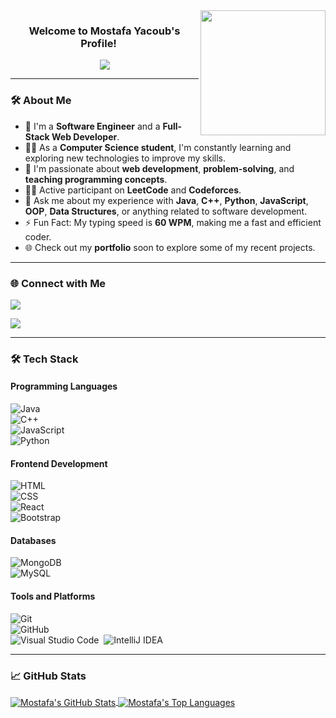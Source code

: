 <img width="200" align="right" src="https://c.tenor.com/_DOBjnGspYAAAAAM/code-coding.gif">

<h3 align="center">
  Welcome to Mostafa Yacoub's Profile!
  <img src="https://media.giphy.com/media/hvRJCLFzcasrR4ia7z/giphy.gif" width="15">
</h3>

<p align="center">
  <a href="https://github.com/DenverCoder1/readme-typing-svg"><img src="https://readme-typing-svg.herokuapp.com/?lines=Software%20Engineer;Full-Stack%20Web%20Developer;Problem%20Solver;Always%20learning%20new%20things&font=Fira%20Code&center=true&width=440&height=45&color=f75c7e&vCenter=true&size=22"></a>
</p> 

---

### 🛠 About Me  

- 🏢 I'm a **Software Engineer** and a **Full-Stack Web Developer**.  
- 👨‍💻 As a **Computer Science student**, I'm constantly learning and exploring new technologies to improve my skills.  
- 🌟 I'm passionate about **web development**, **problem-solving**, and **teaching programming concepts**.  
- 👨‍💻 Active participant on **LeetCode** and **Codeforces**.  
- 💬 Ask me about my experience with **Java**, **C++**, **Python**, **JavaScript**, **OOP**, **Data Structures**, or anything related to software development.  
- ⚡ Fun Fact: My typing speed is **60 WPM**, making me a fast and efficient coder.  
- 🌐 Check out my **portfolio** soon to explore some of my recent projects.  

---

### 🌐 Connect with Me  

<a href="https://www.linkedin.com/in/mostafa-yacoub-2b80b125a" target="_blank">
  <img src="https://img.shields.io/badge/-Mostafa%20Yacoub-0077B5?style=for-the-badge&logo=LinkedIn&logoColor=white"/>
</a>

<a href="https://t.me/MostafaYacoub" target="_blank"><img src="https://img.shields.io/badge/-Mostafa%20Yacoub-0088CC?style=for-the-badge&logo=Telegram&logoColor=white"/></a>  

---

### 🛠 Tech Stack  

#### Programming Languages  
![Java](https://img.shields.io/badge/-Java-05122A?style=flat&logo=java)&nbsp;  
![C++](https://img.shields.io/badge/-C++-05122A?style=flat&logo=C++)&nbsp;  
![JavaScript](https://img.shields.io/badge/-JavaScript-05122A?style=flat&logo=javascript)&nbsp;  
![Python](https://img.shields.io/badge/-Python-05122A?style=flat&logo=python)&nbsp;  

#### Frontend Development  
![HTML](https://img.shields.io/badge/-HTML-05122A?style=flat&logo=html5)&nbsp;  
![CSS](https://img.shields.io/badge/-CSS-05122A?style=flat&logo=css3)&nbsp;  
![React](https://img.shields.io/badge/-React-05122A?style=flat&logo=react)&nbsp;  
![Bootstrap](https://img.shields.io/badge/-Bootstrap-05122A?style=flat&logo=bootstrap)&nbsp;  
 
#### Databases  
![MongoDB](https://img.shields.io/badge/-MongoDB-05122A?style=flat&logo=mongodb)&nbsp;  
![MySQL](https://img.shields.io/badge/-MySQL-05122A?style=flat&logo=mysql)&nbsp;  

#### Tools and Platforms  
![Git](https://img.shields.io/badge/-Git-05122A?style=flat&logo=git)&nbsp;  
![GitHub](https://img.shields.io/badge/-GitHub-05122A?style=flat&logo=github)&nbsp;  
![Visual Studio Code](https://img.shields.io/badge/-Visual%20Studio%20Code-05122A?style=flat&logo=visual-studio-code&logoColor=007ACC)&nbsp;
![IntelliJ IDEA](https://img.shields.io/badge/-IntelliJ%20IDEA-05122A?style=flat&logo=intellij-idea)&nbsp;


---

### 📈 GitHub Stats  

<a href="https://github.com/Yacoub777">
  <img align="center" src="https://github-readme-stats.vercel.app/api?username=Yacoub777&show_icons=true&include_all_commits=true&count_private=true&hide=prs&theme=radical" alt="Mostafa's GitHub Stats" />
</a>
<a href="https://github.com/Yacoub777">
  <img align="center" src="https://github-readme-stats.vercel.app/api/top-langs/?username=Yacoub777&layout=compact&theme=radical" alt="Mostafa's Top Languages" />
</a>  
